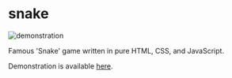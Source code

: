 # snake
![demonstration](https://user-images.githubusercontent.com/30828805/163178095-49584234-9085-4ec4-b5b3-717a8f2f9606.png)

Famous 'Snake' game written in pure HTML, CSS, and JavaScript.

Demonstration is available [here](https://silchyn.github.io/snake/).
